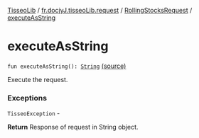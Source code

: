 [TisseoLib](../../index.md) / [fr.docjyJ.tisseoLib.request](../index.md) / [RollingStocksRequest](index.md) / [executeAsString](./execute-as-string.md)

# executeAsString

`fun executeAsString(): `[`String`](https://kotlinlang.org/api/latest/jvm/stdlib/kotlin/-string/index.html) [(source)](https://github.com/docjyJ/TisseoLib/tree/master/src/main/kotlin/fr/docjyJ/tisseoLib/request/RollingStocksRequest.kt#L32)

Execute the request.

### Exceptions

`TisseoException` -

**Return**
Response of request in String object.

